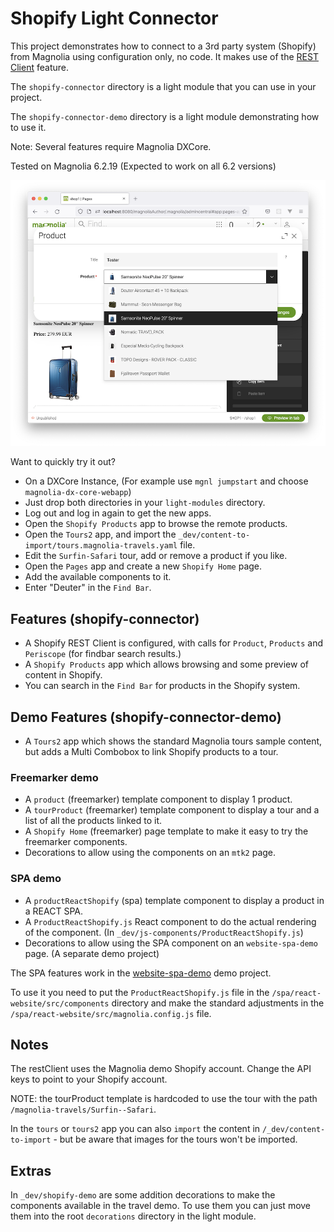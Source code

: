 # Shopify Light Connector

This project demonstrates how to connect to a 3rd party system (Shopify) from Magnolia using configuration only, no code. It makes use of the [REST Client](https://docs.magnolia-cms.com/product-docs/6.2/Modules/List-of-modules/REST-Client-module.html) feature.

The `shopify-connector` directory is a light module that you can use in your project.

The `shopify-connector-demo` directory is a light module demonstrating how to use it. 


Note: Several features require Magnolia DXCore.

Tested on Magnolia 6.2.19 (Expected to work on all 6.2 versions)

![Usage in pages aapp](/shopify-connector-demo/_dev/README-shopify-connector-1.png "Pages app")

Want to quickly try it out? 
- On a DXCore Instance, (For example use `mgnl jumpstart` and choose `magnolia-dx-core-webapp`)
- Just drop both directories in your `light-modules` directory.
- Log out and log in again to get the new apps.
- Open the `Shopify Products` app to browse the remote products.
- Open the `Tours2` app, and import the `_dev/content-to-import/tours.magnolia-travels.yaml` file.
- Edit the `Surfin-Safari` tour, add or remove a product if you like.
- Open the `Pages` app and create a new `Shopify Home` page.
- Add the available components to it.
- Enter "Deuter" in the `Find Bar`.


## Features (shopify-connector)

- A Shopify REST Client is configured, with calls for `Product`, `Products` and `Periscope` (for findbar search results.)
- A `Shopify Products` app which allows browsing and some preview of content in Shopify.
- You can search in the `Find Bar` for products in the Shopify system.

## Demo Features (shopify-connector-demo)
- A `Tours2` app which shows the standard Magnolia tours sample content, but adds a Multi Combobox to link Shopify products to a tour.

### Freemarker demo 
- A `product` (freemarker) template component to display 1 product.
- A `tourProduct` (freemarker) template component to display a tour and a list of all the products linked to it.
- A `Shopify Home` (freemarker) page template to make it easy to try the freemarker components.
- Decorations to allow using the components on an `mtk2` page.

### SPA demo
- A `productReactShopify` (spa) template component to display a product in a REACT SPA.
- A `ProductReactShopify.js` React component to do the actual rendering of the component. (In `_dev/js-components/ProductReactShopify.js`)
- Decorations to allow using the SPA component on an `website-spa-demo` page. (A separate demo project)

The SPA features work in the [website-spa-demo](https://git.magnolia-cms.com/projects/DEMOS/repos/website-spa-demo/browse) demo project. 

To use it you need to put the `ProductReactShopify.js` file in the `/spa/react-website/src/components` directory and make the standard adjustments in the `/spa/react-website/src/magnolia.config.js` file.


## Notes

The restClient uses the Magnolia demo Shopify account. Change the API keys to point to your Shopify account.

NOTE: the tourProduct template is hardcoded to use the tour with the path `/magnolia-travels/Surfin--Safari`. 

In the `tours` or `tours2` app you can also `import` the content in `/_dev/content-to-import` - but be aware that images for the tours won't be imported.

## Extras

In `_dev/shopify-demo` are some addition decorations to make the components available in the travel demo. To use them you can just move them into the root `decorations` directory in the light module.

